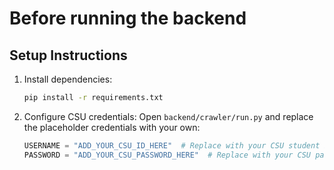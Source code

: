 # Before running the backend

## Setup Instructions

1. Install dependencies:
   ```bash
   pip install -r requirements.txt
   ```

2. Configure CSU credentials:
   Open `backend/crawler/run.py` and replace the placeholder credentials with your own:
   ```python
   USERNAME = "ADD_YOUR_CSU_ID_HERE"  # Replace with your CSU student ID
   PASSWORD = "ADD_YOUR_CSU_PASSWORD_HERE"  # Replace with your CSU password
   ```